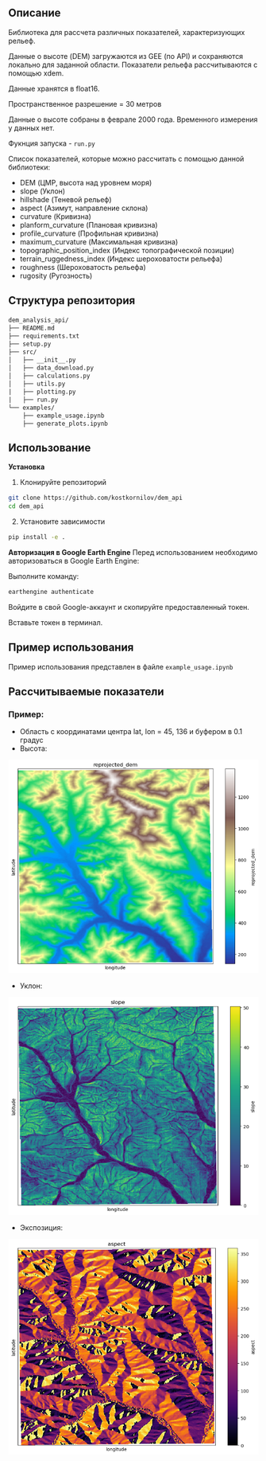 ## Описание
Библиотека для рассчета различных показателей, характеризующих рельеф. 

Данные о высоте (DEM) загружаются из GEE (по API) и сохраняются локально для заданной области. Показатели рельефа рассчитываются с помощью xdem.

Данные хранятся в float16.

Пространственное разрешение = 30 метров

Данные о высоте собраны в феврале 2000 года. Временного измерения у данных нет.

Фукнция запуска - `run.py`

Список показателей, которые можно рассчитать с помощью данной библиотеки:

- DEM (ЦМР, высота над уровнем моря)
- slope (Уклон)
- hillshade (Теневой рельеф)
- aspect (Азимут, направление склона)
- curvature (Кривизна)
- planform_curvature (Плановая кривизна)
- profile_curvature (Профильная кривизна)
- maximum_curvature (Максимальная кривизна)
- topographic_position_index (Индекс топографической позиции)
- terrain_ruggedness_index (Индекс шероховатости рельефа)
- roughness (Шероховатость рельефа)
- rugosity (Ругозность)

## Структура репозитория 

```
dem_analysis_api/
├── README.md
├── requirements.txt
├── setup.py
├── src/
│   ├── __init__.py
│   ├── data_download.py
│   ├── calculations.py
│   ├── utils.py
|   ├── plotting.py
|   ├── run.py
└── examples/
    ├── example_usage.ipynb
    ├── generate_plots.ipynb
```
## Использование

**Установка**
1. Клонируйте репозиторий
```bash
git clone https://github.com/kostkornilov/dem_api
cd dem_api
```
2. Установите зависимости
```bash
pip install -e .
```

**Авторизация в Google Earth Engine** 
Перед использованием необходимо авторизоваться в Google Earth Engine:

Выполните команду:
```bash
earthengine authenticate
```
Войдите в свой Google-аккаунт и скопируйте предоставленный токен.

Вставьте токен в терминал.

## Пример использования

Пример использования представлен в файле ```example_usage.ipynb```

## Рассчитываемые показатели
### Пример:
- Область с координатами центра lat, lon = 45, 136 и буфером в 0.1 градус
- Высота:
  
![Высота](examples/pictures/DEM.png)

- Уклон:

![Уклон](examples/pictures/Slope.png)

- Экспозиция:

![Экспозиция](examples/pictures/Aspect.png)
